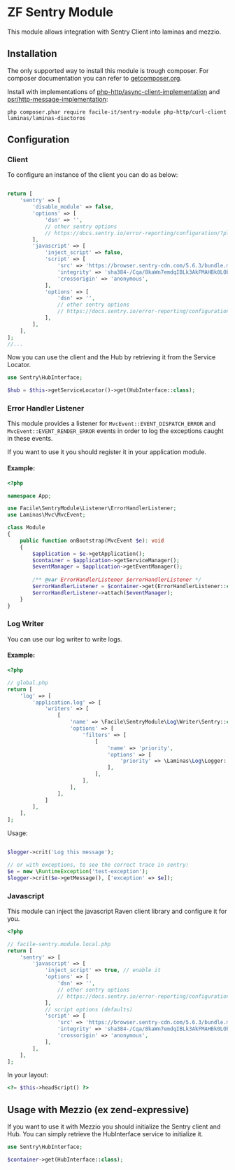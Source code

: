 # ZF Sentry Module

This module allows integration with Sentry Client into laminas and mezzio.

## Installation

The only supported way to install this module is trough composer. For composer documentation you can refer to [getcomposer.org](http://getcomposer.org).

Install with implementations of [php-http/async-client-implementation](https://packagist.org/providers/php-http/async-client-implementation) and [psr/http-message-implementation](https://packagist.org/providers/psr/http-message-implementation):

```
php composer.phar require facile-it/sentry-module php-http/curl-client laminas/laminas-diactoros
```


## Configuration

### Client

To configure an instance of the client you can do as below:

```php

return [
    'sentry' => [
        'disable_module' => false,
        'options' => [
            'dsn' => '',
            // other sentry options
            // https://docs.sentry.io/error-reporting/configuration/?platform=php
        ],
        'javascript' => [
            'inject_script' => false,
            'script' => [
                'src' => 'https://browser.sentry-cdn.com/5.6.3/bundle.min.js',
                'integrity' => 'sha384-/Cqa/8kaWn7emdqIBLk3AkFMAHBk0LObErtMhO+hr52CntkaurEnihPmqYj3uJho',
                'crossorigin' => 'anonymous',
            ],
            'options' => [
                'dsn' => '',
                // other sentry options
                // https://docs.sentry.io/error-reporting/configuration/?platform=php
            ],
        ],
    ],
];
//...
```

Now you can use the client and the Hub by retrieving it from the Service Locator.

```php
use Sentry\HubInterface;

$hub = $this->getServiceLocator()->get(HubInterface::class);
```

### Error Handler Listener

This module provides a listener for `MvcEvent::EVENT_DISPATCH_ERROR` and `MvcEvent::EVENT_RENDER_ERROR` events
in order to log the exceptions caught in these events.

If you want to use it you should register it in your application module.

#### Example:

```php
<?php

namespace App;

use Facile\SentryModule\Listener\ErrorHandlerListener;
use Laminas\Mvc\MvcEvent;

class Module 
{
    public function onBootstrap(MvcEvent $e): void
    {
        $application = $e->getApplication();
        $container = $application->getServiceManager();
        $eventManager = $application->getEventManager();
        
        /** @var ErrorHandlerListener $errorHandlerListener */
        $errorHandlerListener = $container->get(ErrorHandlerListener::class);
        $errorHandlerListener->attach($eventManager);
    }
}
```

### Log Writer

You can use our log writer to write logs.

#### Example:
```php
<?php

// global.php
return [
    'log' => [
        'application.log' => [
            'writers' => [
                [
                    'name' => \Facile\SentryModule\Log\Writer\Sentry::class,
                    'options' => [
                        'filters' => [
                            [
                                'name' => 'priority',
                                'options' => [
                                    'priority' => \Laminas\Log\Logger::ERR,
                                ],
                            ],
                        ],
                    ],
                ],
            ]
        ],
    ],
];
```

Usage:

```php

$logger->crit('Log this message');

// or with exceptions, to see the correct trace in sentry:
$e = new \RuntimeException('test-exception');
$logger->crit($e->getMessage(), ['exception' => $e]);
```

### Javascript

This module can inject the javascript Raven client library and configure it for you.

```php
<?php

// facile-sentry.module.local.php
return [
    'sentry' => [
        'javascript' => [
            'inject_script' => true, // enable it
            'options' => [
                'dsn' => '',
                // other sentry options
                // https://docs.sentry.io/error-reporting/configuration/?platform=php
            ],
            // script options (defaults)
            'script' => [
                'src' => 'https://browser.sentry-cdn.com/5.6.3/bundle.min.js',
                'integrity' => 'sha384-/Cqa/8kaWn7emdqIBLk3AkFMAHBk0LObErtMhO+hr52CntkaurEnihPmqYj3uJho',
                'crossorigin' => 'anonymous',
            ],
        ],
    ],
];

```
In your layout:
```php
<?= $this->headScript() ?>
```

## Usage with Mezzio (ex zend-expressive)

If you want to use it with Mezzio you should initialize the Sentry client and Hub.
You can simply retrieve the HubInterface service to initialize it.

```php
use Sentry\HubInterface;

$container->get(HubInterface::class);
```
